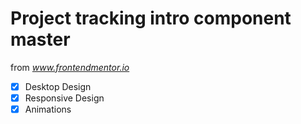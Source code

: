 # Project tracking intro component master

from *www.frontendmentor.io*

- [x] Desktop Design
- [x] Responsive Design
- [x] Animations
